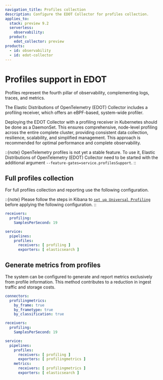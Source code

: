 ```yaml
---
navigation_title: Profiles collection
description: Configure the EDOT Collector for profiles collection.
applies_to:
  stack: preview 9.2
  serverless:
    observability:
  product:
    edot_collector: preview
products:
  - id: observability
  - id: edot-collector
---
```


# Profiles support in EDOT

Profiles represent the fourth pillar of observability, complementing logs, traces, and metrics.

The Elastic Distributions of OpenTelemetry (EDOT) Collector includes a profiling receiver, which offers an eBPF-based, system-wide profiler.

Deploying the EDOT Collector with a profiling receiver in Kubernetes should be done as a DaemonSet. This ensures comprehensive, node-level profiling across the entire complete cluster, providing consistent data collection, resilience, scalability, and simplified management. This approach is recommended for optimal performance and complete observability.

::{note}
OpenTelemetry profiles is not yet a stable feature. To use it, Elastic Distributions
of OpenTelemetry (EDOT) Collector need to be started with the additional argument `--feature-gates=service.profilesSupport`.
::

## Full profiles collection

For full profiles collection and reporting use the following configuration.

::{note}
Please follow the steps in Kibana to [`set up Universal Profiling`] before applying the following configuration.
::

```yaml
receivers:
  profiling:
    SamplesPerSecond: 19

service:
  pipelines:
    profiles:
      receivers: [ profiling ]
      exporters: [ elasticsearch ]
```

## Generate metrics from profiles

The system can be configured to generate and report metrics exclusively from profile information. This method contributes to a reduction in ingest traffic and storage costs.

```yaml
connectors:
  profilingmetrics:
    by_frame: true
    by_frametype: true
    by_classification: true

receivers:
  profiling:
    SamplesPerSecond: 19

service:
  pipelines:
    profiles:
      receivers: [ profiling ]
      exporters: [ profilingmetrics ]
    metrics:
      receivers: [ profilingmetrics ]
      exporters: [ elasticsearch ]
```

[`set up Universal Profiling`]: https://www.elastic.co/docs/solutions/observability/infra-and-hosts/get-started-with-universal-profiling#profiling-configure-data-ingestion 
